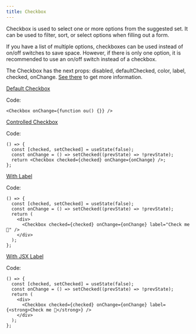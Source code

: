 ```yaml
---
title: Checkbox
---
```


Checkbox is used to select one or more options from the suggested set. It can be used to filter, sort, or select options when filling out a form.

If you have a list of multiple options, checkboxes can be used instead of on/off switches to save space. However, if there is only one option, it is recommended to use an on/off switch instead of a checkbox.

The Checkbox has the next props: disabled, defaultChecked, color, label, checked, onChange. [See there](/?path=/docs/core-controls-checkbox--docs) to get more information.

[Default Checkbox](/?path=/story/core-controls-checkbox--default-checkbox)

Code:

```tsx
<Checkbox onChange={function ou() {}} />
```

[Controlled Checkbox](/?path=/story/core-controls-checkbox--controlled-checkbox)

Code:

```tsx
() => {
  const [checked, setChecked] = useState(false);
  const onChange = () => setChecked((prevState) => !prevState);
  return <Checkbox checked={checked} onChange={onChange} />;
};
```

[With Label](/?path=/story/core-controls-checkbox--with-label)

Code:

```tsx
() => {
  const [checked, setChecked] = useState(false);
  const onChange = () => setChecked((prevState) => !prevState);
  return (
    <div>
      <Checkbox checked={checked} onChange={onChange} label="Check me 🌵" />
    </div>
  );
};
```

[With JSX Label](/?path=/story/core-controls-checkbox--with-jsx-label)

Code:

```tsx
() => {
  const [checked, setChecked] = useState(false);
  const onChange = () => setChecked((prevState) => !prevState);
  return (
    <div>
      <Checkbox checked={checked} onChange={onChange} label={<strong>Check me 🌵</strong>} />
    </div>
  );
};
```
